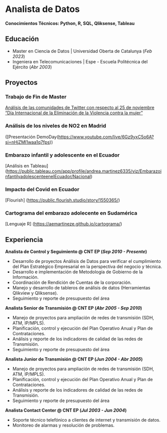 # Analista de Datos

#### Conocimientos Técnicos: Python, R, SQL, Qliksense, Tableau

## Educación
-  Master en Ciencia de Datos       | Universidad Oberta de Catalunya  (_Feb 2023_)								       		
-  Ingeniera en Telecomunicaciones	| Espe - Escuela Politécnica del Ejército  (_Abr 2003_)	 		        		

## Proyectos
### Trabajo de Fin de Master
[Análisis de las comunidades de Twitter con respecto al 25 de noviembre “Día Internacional de la Eliminación de la Violencia contra la mujer” ](https://openaccess.uoc.edu/handle/10609/148755)

### Análisis de los niveles de NO2 en Madrid
([Presentación DemoDay(https://www.youtube.com/live/6Gz9yxC5o6A?si=nHjZMl1waa1q7fps))

### Embarazo infantil y adolescente en el Ecuador
[Análisis en Tableau] 
(https://public.tableau.com/app/profile/andrea.martinez6335/viz/EmbarazoinfantilyadolescenteenelEcuador/Nacional)

### Impacto del Covid en Ecuador
[Flourish] 
(https://public.flourish.studio/story/1550365/)

### Cartograma del embarazo adolecente en Sudamérica
[Lenguaje R] 
(https://aemartineze.github.io/cartograma/)

## Experiencia
**Analista de Control y Seguimiento  @ CNT EP (_Sep 2010 - Presente_)**
- Desarrollo de proyectos Análisis de Datos para verificar el cumplimiento del Plan Estratégico Empresarial en la perspectiva del negocio y técnica.
- Desarrollo e implementación de Metodología de Gobierno de la Información.
- Coordinación de Rendición de Cuentas de la corporación.
- Manejo y desarrollo de tableros de análisis de datos (Herramientas Qlikview y Qliksense).
- Seguimiento y reporte de presupuesto del área

**Analista Senior de Transmisión @ CNT EP (_Abr 2005 - Sep 2010_)**
-  Manejo de proyectos para ampliación de redes de transmisión (SDH, ATM, IP/MPLS).
-  Planificación, control y  ejecución del Plan Operativo Anual y Plan de Contrataciones.
-  Análisis y reporte de los indicadores de calidad de las redes de Transmisión.
-  Seguimiento y reporte de presupuesto del área

**Analista Junior de Transmisión @ CNT EP (_Jun 2004 - Abr 2005_)**
-  Manejo de proyectos para ampliación de redes de transmisión (SDH, ATM, IP/MPLS).
-  Planificación, control y  ejecución del Plan Operativo Anual y Plan de Contrataciones.
-  Análisis y reporte de los indicadores de calidad de las redes de Transmisión.
-  Seguimiento y reporte de presupuesto del área

**Analista Contact Center @ CNT EP (_Jul 2003 - Jun 2004_)**
- Soporte técnico telefónico a clientes de internet y transmisión de datos.
- Monitoreo de alarmas y resolución de problemas.
  





